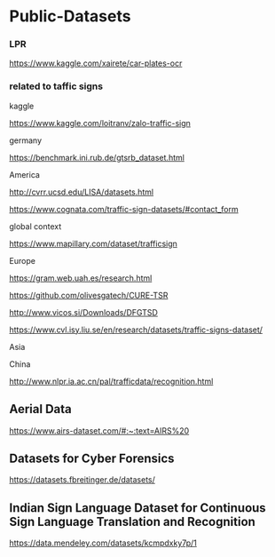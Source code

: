 # Public-Datasets

### LPR

https://www.kaggle.com/xairete/car-plates-ocr


### related to taffic signs

kaggle

https://www.kaggle.com/loitranv/zalo-traffic-sign



germany 

https://benchmark.ini.rub.de/gtsrb_dataset.html

America

http://cvrr.ucsd.edu/LISA/datasets.html

https://www.cognata.com/traffic-sign-datasets/#contact_form

global context

https://www.mapillary.com/dataset/trafficsign

Europe

https://gram.web.uah.es/research.html

https://github.com/olivesgatech/CURE-TSR

http://www.vicos.si/Downloads/DFGTSD

https://www.cvl.isy.liu.se/en/research/datasets/traffic-signs-dataset/


Asia

China

http://www.nlpr.ia.ac.cn/pal/trafficdata/recognition.html


## Aerial Data

https://www.airs-dataset.com/#:~:text=AIRS%20


## Datasets for Cyber Forensics

https://datasets.fbreitinger.de/datasets/

## Indian Sign Language Dataset for Continuous Sign Language Translation and Recognition

https://data.mendeley.com/datasets/kcmpdxky7p/1
